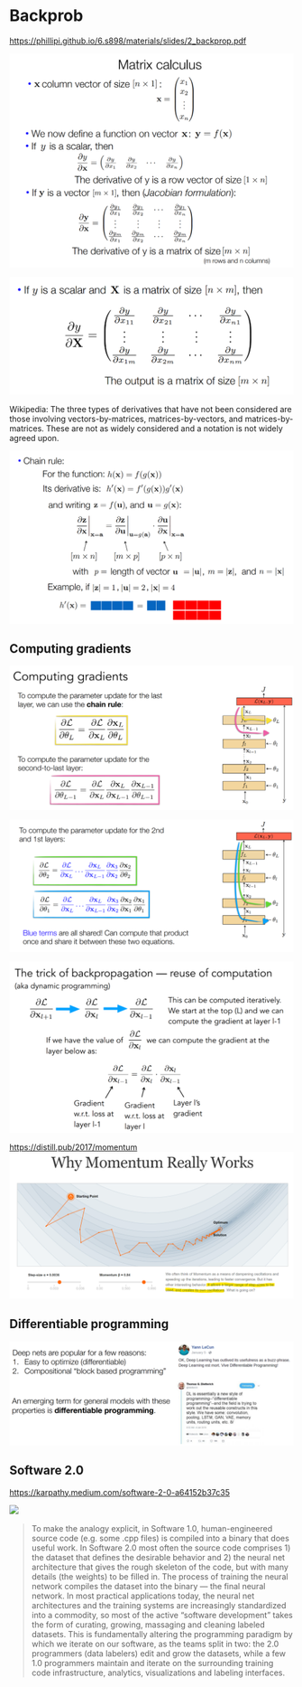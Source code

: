 # Backprob
https://phillipi.github.io/6.s898/materials/slides/2_backprop.pdf

![](files/lec02-00.png)

![](files/lec02-01.png)

Wikipedia: The three types of derivatives that have not been considered are those involving vectors-by-matrices, matrices-by-vectors,
and matrices-by-matrices. These are not as widely considered and a notation is not widely agreed upon.

![](files/lec02-02.png)

## Computing gradients
![](files/lec02-03.png)

![](files/lec02-04.png)

![](files/lec02-05.png)

https://distill.pub/2017/momentum
![](files/lec02-06.png)

## Differentiable programming
![](files/lec02-07.png)

## Software 2.0
https://karpathy.medium.com/software-2-0-a64152b37c35

![](https://miro.medium.com/max/1400/1*5NG3U8MsaTqmQpjkr_-UOw.webp)

> To make the analogy explicit, in Software 1.0, human-engineered source code (e.g. some .cpp files) is compiled into a binary that does useful work. In Software 2.0 most often the source code comprises 1) the dataset that defines the desirable behavior and 2) the neural net architecture that gives the rough skeleton of the code, but with many details (the weights) to be filled in. The process of training the neural network compiles the dataset into the binary — the final neural network. In most practical applications today, the neural net architectures and the training systems are increasingly standardized into a commodity, so most of the active “software development” takes the form of curating, growing, massaging and cleaning labeled datasets. This is fundamentally altering the programming paradigm by which we iterate on our software, as the teams split in two: the 2.0 programmers (data labelers) edit and grow the datasets, while a few 1.0 programmers maintain and iterate on the surrounding training code infrastructure, analytics, visualizations and labeling interfaces.


